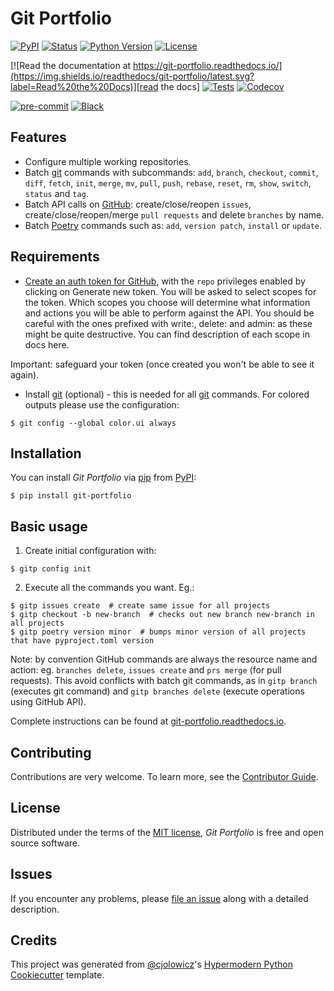 # Git Portfolio

[![PyPI](https://img.shields.io/pypi/v/git-portfolio.svg)][pypi status]
[![Status](https://img.shields.io/pypi/status/git-portfolio.svg)][pypi status]
[![Python Version](https://img.shields.io/pypi/pyversions/git-portfolio)][pypi status]
[![License](https://img.shields.io/pypi/l/git-portfolio)][license]

[![Read the documentation at https://git-portfolio.readthedocs.io/](https://img.shields.io/readthedocs/git-portfolio/latest.svg?label=Read%20the%20Docs)][read the docs]
[![Tests](https://github.com/staticdev/git-portfolio/workflows/Tests/badge.svg)][tests]
[![Codecov](https://codecov.io/gh/staticdev/git-portfolio/branch/main/graph/badge.svg)][codecov]

[![pre-commit](https://img.shields.io/badge/pre--commit-enabled-brightgreen?logo=pre-commit&logoColor=white)][pre-commit]
[![Black](https://img.shields.io/badge/code%20style-black-000000.svg)][black]

[pypi status]: https://pypi.org/project/git-portfolio/
[read the docs]: https://git-portfolio.readthedocs.io/
[tests]: https://github.com/staticdev/git-portfolio/actions?workflow=Tests
[codecov]: https://app.codecov.io/gh/staticdev/git-portfolio
[pre-commit]: https://github.com/pre-commit/pre-commit
[black]: https://github.com/psf/black

## Features

- Configure multiple working repositories.
- Batch [git] commands with subcommands: `add`, `branch`, `checkout`, `commit`, `diff`, `fetch`, `init`, `merge`, `mv`, `pull`, `push`, `rebase`, `reset`, `rm`, `show`, `switch`, `status` and `tag`.
- Batch API calls on [GitHub]: create/close/reopen `issues`, create/close/reopen/merge `pull requests` and delete `branches` by name.
- Batch [Poetry] commands such as: `add`, `version patch`, `install` or `update`.

## Requirements

- [Create an auth token for GitHub], with the `repo` privileges enabled by clicking on Generate new token. You will be asked to select scopes for the token. Which scopes you choose will determine what information and actions you will be able to perform against the API. You should be careful with the ones prefixed with write:, delete: and admin: as these might be quite destructive. You can find description of each scope in docs here.

Important: safeguard your token (once created you won't be able to see it again).

- Install [git] (optional) - this is needed for all [git] commands. For colored outputs please use the configuration:

```console
$ git config --global color.ui always
```

## Installation

You can install _Git Portfolio_ via [pip] from [PyPI]:

```console
$ pip install git-portfolio
```

<!-- basic-usage -->

## Basic usage

1. Create initial configuration with:

```console
$ gitp config init
```

2. Execute all the commands you want. Eg.:

```console
$ gitp issues create  # create same issue for all projects
$ gitp checkout -b new-branch  # checks out new branch new-branch in all projects
$ gitp poetry version minor  # bumps minor version of all projects that have pyproject.toml version
```

Note: by convention GitHub commands are always the resource name and action: eg. `branches delete`, `issues create` and `prs merge` (for pull requests).
This avoid conflicts with batch git commands, as in `gitp branch` (executes git command) and `gitp branches delete` (execute operations using GitHub API).

<!-- end-basic-usage -->

Complete instructions can be found at [git-portfolio.readthedocs.io].

## Contributing

Contributions are very welcome.
To learn more, see the [Contributor Guide].

## License

Distributed under the terms of the [MIT license][license],
_Git Portfolio_ is free and open source software.

## Issues

If you encounter any problems,
please [file an issue] along with a detailed description.

## Credits

This project was generated from [@cjolowicz]'s [Hypermodern Python Cookiecutter] template.

<!-- github-only -->

[license]: https://github.com/staticdev/git-portfolio/blob/main/LICENSE
[@cjolowicz]: https://github.com/cjolowicz
[contributor guide]: https://git-portfolio.readthedocs.io/en/latest/contributing.html
[cookiecutter]: https://github.com/audreyr/cookiecutter
[create an auth token for github]: https://github.com/settings/tokens
[file an issue]: https://github.com/staticdev/git-portfolio/issues
[git]: https://git-scm.com
[git-portfolio.readthedocs.io]: https://git-portfolio.readthedocs.io
[github]: https://github.com
[hypermodern python cookiecutter]: https://github.com/cjolowicz/cookiecutter-hypermodern-python
[mit]: https://opensource.org/licenses/MIT
[pip]: https://pip.pypa.io/
[poetry]: https://python-poetry.org/
[pypi]: https://pypi.org/
